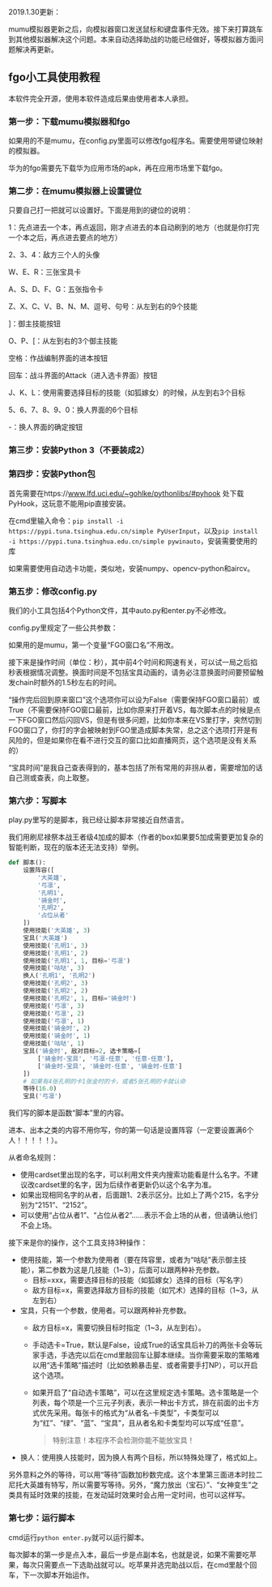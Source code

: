 2019.1.30更新：

mumu模拟器更新之后，向模拟器窗口发送鼠标和键盘事件无效。接下来打算跳车到其他模拟器解决这个问题。本来自动选择助战的功能已经做好，等模拟器方面问题解决再更新。

## fgo小工具使用教程

本软件完全开源，使用本软件造成后果由使用者本人承担。

### 第一步：下载mumu模拟器和fgo

如果用的不是mumu，在config.py里面可以修改fgo程序名。需要使用带键位映射的模拟器。

华为的fgo需要先下载华为应用市场的apk，再在应用市场里下载fgo。

### 第二步：在mumu模拟器上设置键位

只要自己打一把就可以设置好。下面是用到的键位的说明：

1：先点进去一个本，再点返回，刚才点进去的本自动刷到的地方（也就是你打完一个本之后，再点进去要点的地方）

2、3、4：敌方三个人的头像

W、E、R：三张宝具卡

A、S、D、F、G：五张指令卡

Z、X、C、V、B、N、M、逗号、句号：从左到右的9个技能

]：御主技能按钮

O、P、[：从左到右的3个御主技能

空格：作战编制界面的进本按钮

回车：战斗界面的Attack（进入选卡界面）按钮

J、K、L：使用需要选择目标的技能（如狐嫁女）的时候，从左到右3个目标

5、6、7、8、9、0：换人界面的6个目标

-：换人界面的确定按钮

### 第三步：安装Python 3（不要装成2）

### 第四步：安装Python包

首先需要在https://www.lfd.uci.edu/~gohlke/pythonlibs/#pyhook 处下载PyHook，这玩意不能用pip直接安装。

在cmd里输入命令：`pip install -i https://pypi.tuna.tsinghua.edu.cn/simple PyUserInput`，以及`pip install -i https://pypi.tuna.tsinghua.edu.cn/simple pywinauto`，安装需要使用的库

如果需要使用自动选卡功能，类似地，安装numpy、opencv-python和aircv。

### 第五步：修改config.py

我们的小工具包括4个Python文件，其中auto.py和enter.py不必修改。

config.py里规定了一些公共参数：

如果用的是mumu，第一个变量“FGO窗口名”不用改。

接下来是操作时间（单位：秒），其中前4个时间和网速有关，可以试一局之后掐秒表根据情况调整。换面时间是不包括宝具动画的，请务必注意换面时间要预留触发chain时额外的1.5秒左右的时间。

“操作完后回到原来窗口”这个选项你可以设为False（需要保持FGO窗口最前）或True（不需要保持FGO窗口最前，比如你原来打开着VS，每次脚本点的时候是点一下FGO窗口然后闪回VS，但是有很多问题，比如你本来在VS里打字，突然切到FGO窗口了，你打的字会被映射到FGO里造成脚本失常，总之这个选项打开是有风险的，但是如果你在看不进行交互的窗口比如直播网页，这个选项是没有关系的）

“宝具时间”是我自己查表得到的，基本包括了所有常用的非拐从者，需要增加的话自己测或查表，向上取整。

### 第六步：写脚本

play.py里写的是脚本，我已经让脚本非常接近自然语言。

我们用刷尼禄祭本战王者级4加成的脚本（作者的box如果要5加成需要更加复杂的智能判断，现在的版本还无法支持）举例。

```python
def 脚本():
    设置阵容([
        '大英雄',
        '弓凛',
        '孔明1',
        '骑金时',
        '孔明2',
        '占位从者'
    ])
    使用技能('大英雄', 3)
    宝具('大英雄')
    使用技能('孔明1', 3)
    使用技能('孔明1', 2)
    使用技能('孔明1', 1, 目标='弓凛')
    使用技能('咕哒', 3)
    换人('孔明1', '孔明2')
    使用技能('孔明2', 3)
    使用技能('孔明2', 2)
    使用技能('孔明2', 1, 目标='骑金时')
    使用技能('弓凛', 3)
    使用技能('弓凛', 2)
    使用技能('弓凛', 1)
    使用技能('骑金时', 2)
    使用技能('骑金时', 1)
    使用技能('咕哒', 1)
    宝具('骑金时', 敌对目标=2, 选卡策略=[
        ['骑金时-宝具', '弓凛-任意', '任意-任意'],
        ['骑金时-宝具', '骑金时-任意', '骑金时-任意']
    ])
    # 如果有4张孔明的卡1张金时的卡，或者5张孔明的卡就认命
    等待(16.0)
    宝具('弓凛')
```

我们写的脚本是函数“脚本”里的内容。

进本、出本之类的内容不用你写，你的第一句话是设置阵容（一定要设置满6个人！！！！！）。

从者命名规则：

* 使用cardset里出现的名字，可以利用文件夹内搜索功能看是什么名字。不建议改cardset里的名字，因为后续作者更新仍以这个名字为准。
* 如果出现相同名字的从者，后面跟1、2表示区分。比如上了两个215，名字分别为“2151”、“2152”。
* 可以使用“占位从者1”、“占位从者2”……表示不会上场的从者，但请确认他们不会上场。

接下来是你的操作，这个工具支持3种操作：

* 使用技能，第一个参数为使用者（要在阵容里，或者为“咕哒”表示御主技能），第二参数为这是几技能（1~3），后面可以跟两种补充参数。
  * 目标=xxx，需要选择目标的技能（如狐嫁女）选择的目标（写名字）
  * 敌方目标=x，需要选择敌方目标的技能（如咒术）选择的目标（1~3，从左到右）
* 宝具，只有一个参数，使用者。可以跟两种补充参数。
  * 敌方目标=x，需要切换目标时指定（1~3，从左到右）。

  * 手动选卡=True，默认是False，设成True的话宝具后补刀的两张卡会等玩家手选，手选完以后在cmd里敲回车让脚本继续。当你需要采取的策略难以用“选卡策略”描述时（比如依赖暴击星、或者需要手打NP），可以开启这个选项。

  * 如果开启了“自动选卡策略”，可以在这里规定选卡策略。选卡策略是一个列表，每个项是一个三元子列表，表示一种出卡方式，排在前面的出卡方式优先采用。每张卡的格式为“从者名-卡类型”，卡类型可以为“红”、“绿”、“蓝”、“宝具”，且从者名和卡类型均可以写成“任意”。

    > 特别注意！本程序不会检测你能不能放宝具！
* 换人：使用换人技能时，因为换人有两个目标，所以特殊处理了，格式如上。

另外意料之外的等待，可以用“等待”函数加秒数完成。这个本里第三面进本时拉二尼托大英雄有特写，所以需要写等待。另外，“魔力放出（宝石）”、“女神变生”之类具有延时效果的技能，在发动延时效果时会占用一定时间，也可以这样写。

### 第七步：运行脚本

cmd运行`python enter.py`就可以运行脚本。

每次脚本的第一步是点入本，最后一步是点副本名，也就是说，如果不需要吃苹果，每次只需要点一下选助战就可以。吃苹果并选完助战以后，在cmd里敲个回车，下一次脚本开始运作。


